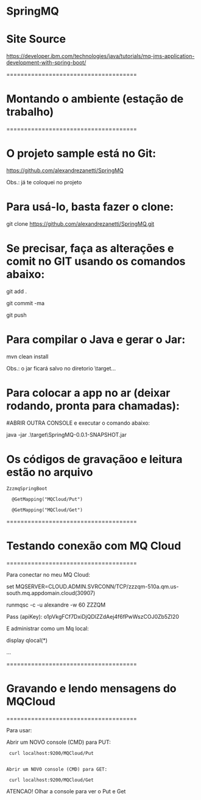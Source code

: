 # SpringMQ

# Site Source

https://developer.ibm.com/technologies/java/tutorials/mq-jms-application-development-with-spring-boot/

=====================================
# Montando o ambiente (estação de trabalho)
=====================================

# O projeto sample está no Git:

 https://github.com/alexandrezanetti/SpringMQ

 Obs.: já te coloquei no projeto

# Para usá-lo, basta fazer o clone:

  git clone https://github.com/alexandrezanetti/SpringMQ.git

# Se precisar, faça as alterações e comit no GIT usando os comandos abaixo:

 git add .

 git commit -ma

 git push 

# Para compilar o Java e gerar o Jar:

   mvn clean install

   Obs.: o jar ficará salvo no diretorio \target...

# Para colocar a app no ar (deixar rodando, pronta para chamadas):

   #ABRIR OUTRA CONSOLE e executar o comando abaixo:

   java -jar .\target\SpringMQ-0.0.1-SNAPSHOT.jar


# Os códigos de gravaçãoo e leitura estão no arquivo

    ZzzmqSpringBoot

      @GetMapping("MQCloud/Put")

      @GetMapping("MQCloud/Get")

=====================================
# Testando conexão com MQ Cloud
=====================================

Para conectar no meu MQ Cloud:

  set MQSERVER=CLOUD.ADMIN.SVRCONN/TCP/zzzqm-510a.qm.us-south.mq.appdomain.cloud(30907)
  
  runmqsc -c -u alexandre -w 60 ZZZQM

  Pass (apiKey): o1pVkgFCf7DxiDjQDlZZdAej4f6fPwWszCOJ0Zb5ZI20 

  E administrar como um Mq local:

   display qlocal(*) 

   ...

=====================================
# Gravando e lendo mensagens do MQCloud
=====================================

Para usar:

   Abrir um NOVO console (CMD) para PUT: 

     curl localhost:9200/MQCloud/Put


    Abrir um NOVO console (CMD) para GET: 

     curl localhost:9200/MQCloud/Get


   ATENCAO! Olhar a console para ver o Put e Get

